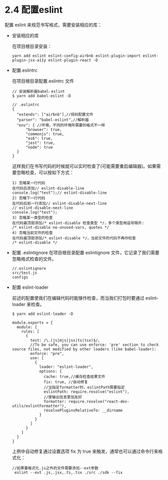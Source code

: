 # 2.4 配置eslint

配置 eslint 来规范书写格式，需要安装相应的库：

* 安装相应的库

  在项目根目录安装：

  ```text
  yarn add eslint eslint-config-airbnb eslint-plugin-import eslint-plugin-jsx-a11y eslint-plugin-react -D
  ```

* 配置.eslintrc

  在项目根目录配置.eslintrc 文件

  ```text
  // 安装解析器babel-eslint
  $ yarn add babel-eslint -D

  // .eslintrc
  {
    "extends": ["airbnb"],//规则配置文件
    "parser": "babel-eslint",//解析器
    "env": { //环境，不同的环境所需要的格式不一样
        "browser": true,
        "commonjs": true,
        "es6": true,
        "jest": true,
        "node": true
    }
  }
  ```

  这样我们在书写代码的时候就可以实时检查了\(可能需要重启编辑器\)。如果需要忽略检查，可以按如下方式：

  ```text
  1) 忽略某一行代码
  在代码后添加// eslint-disable-line
  console.log("test");// eslint-disable-line
  2) 忽略下一行代码
  在代码后前一行添加// eslint-disable-next-line
  // eslint-disable-next-line
  console.log("test");
  3) 忽略某一类型的检查
  在代码最顶部添加/* eslint-disable 检查类型 */，多个类型用逗号隔开:
  /* eslint-disable no-unused-vars, quotes */
  4) 忽略当前文件的检查
  在代码最顶部添加/* eslint-disable */，当前文件的代码不再作检查
  /* eslint-disable */
  ```

* 配置 .eslintignore 在项目根目录配置 eslintignore 文件，它记录了我们需要忽略格式检查的文件。

  ```text
  //.eslintignore
  src/test.js
  configs
  ```

* 配置 eslint-loader

  前述的配置使我们在编辑代码时能够作检查，而当我们打包时要通过 eslint-loader 来检查。

  ```text
  $ yarn add eslint-loader -D

  module.exports = {
    module: {
      rules: [
        {
          test: /\.(js|mjs|jsx|ts|tsx)$/,
          //To be safe, you can use enforce: 'pre' section to check source files, not modified by other loaders (like babel-loader):
          enforce: "pre",
          use: [
            {
              loader: "eslint-loader",
              options: {
                cache: true,//缓存检查结果文件
                fix: true, //自动修复
                //当指定formatter时，eslintPath需要指定
                eslintPath: require.resolve("eslint"),
                //使输出信息更加友好
                formatter: require.resolve("react-dev-utils/eslintFormatter"),
                resolvePluginsRelativeTo: __dirname
              }
            }
          ]
        }
      ]
    }
  }
  ```

  上例中自动修复通过设置选项 fix 为 true 来触发，通常也可以通过命令行来格式化：

  ```text
  //如果要格式化.js之外的文件需要添加--ext参数
   eslint --ext .js,.jsx,.ts,.tsx ./src ./sdk --fix
  ```


